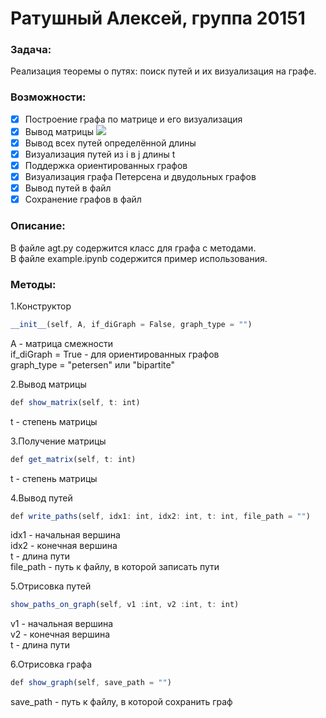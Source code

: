 

# Ратушный Алексей, группа 20151

### Задача:
Реализация теоремы о путях: поиск путей и их визуализация на графе.

### Возможности:
- [x] Построение графа по матрице и его визуализация
- [x] Вывод матрицы <img src="https://render.githubusercontent.com/render/math?math=A^{t}">
- [x] Вывод всех путей определённой длины
- [x] Визуализация путей из i в j длины t
- [x] Поддержка ориентированных графов
- [x] Визуализация графа Петерсена и двудольных графов 
- [x] Вывод путей в файл
- [x] Сохранение графов в файл

### Описание:
В файле agt.py содержится класс для графа с методами.  
В файле example.ipynb содержится пример использования.

### Методы:
1.Конструктор  
```javascript
__init__(self, A, if_diGraph = False, graph_type = "")   
```
A - матрица смежности   
if_diGraph = True - для ориентированных графов   
graph_type = "petersen" или "bipartite"  

2.Вывод матрицы  
```javascript
def show_matrix(self, t: int)    
```
t - степень матрицы

3.Получение матрицы
```javascript
def get_matrix(self, t: int) 
```
t - степень матрицы

4.Вывод путей
```javascript
def write_paths(self, idx1: int, idx2: int, t: int, file_path = "")
```
idx1 - начальная вершина  
idx2 - конечная вершина  
t - длина пути  
file_path - путь к файлу, в которой записать пути

5.Отрисовка путей
```javascript
show_paths_on_graph(self, v1 :int, v2 :int, t: int)
```
v1 - начальная вершина  
v2 - конечная вершина  
t - длина пути  

6.Отрисовка графа
```javascript
def show_graph(self, save_path = "")
```
save_path - путь к файлу, в которой сохранить граф
